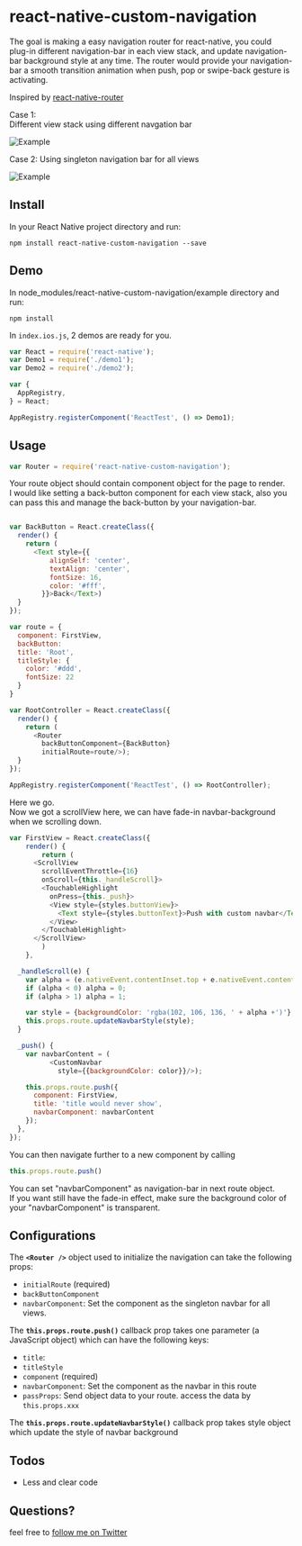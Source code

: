 react-native-custom-navigation
===================
The goal is making a easy navigation router for react-native, you could plug-in different navigation-bar in each view stack, and update navigation-bar background style at any time. The router would provide your navigation-bar a smooth transition animation when push, pop or swipe-back gesture is activating.

Inspired by [react-native-router](https://github.com/t4t5/react-native-router)

Case 1:  
Different view stack using different navgation bar  

![Example](https://www.dropbox.com/s/3jqguw37buhagu4/demo.gif?dl=1)  


Case 2:
Using singleton navigation bar for all views

![Example](https://www.dropbox.com/s/ik6i3x6m2bgirh5/demo2.gif?dl=1)



Install
-------

In your React Native project directory and run:

```npm install react-native-custom-navigation --save```



Demo
-------

In node_modules/react-native-custom-navigation/example directory and run:

```npm install```

In ```index.ios.js```, 2 demos are ready for you.


```javascript
var React = require('react-native');
var Demo1 = require('./demo1');
var Demo2 = require('./demo2');

var {
  AppRegistry,
} = React;

AppRegistry.registerComponent('ReactTest', () => Demo1);
```


Usage
-------

```javascript
var Router = require('react-native-custom-navigation');
```

Your route object should contain component object for the page to render.  
I would like setting a back-button component for each view stack, also you can pass this and manage the back-button by your navigation-bar.

```javascript

var BackButton = React.createClass({
  render() {
    return (
      <Text style={{
          alignSelf: 'center',
          textAlign: 'center',
          fontSize: 16,
          color: '#fff',
        }}>Back</Text>)
  }
});

var route = {
  component: FirstView,
  backButton:
  title: 'Root',
  titleStyle: {
    color: '#ddd',
    fontSize: 22
  }
}

var RootController = React.createClass({
  render() {
    return (
      <Router
        backButtonComponent={BackButton}
        initialRoute=route/>);
  }
});

AppRegistry.registerComponent('ReactTest', () => RootController);
```

Here we go.  
Now we got a scrollView here, we can have fade-in navbar-background when we scrolling down.

```javascript
var FirstView = React.createClass({
	render() {
		return (
      <ScrollView
        scrollEventThrottle={16}
        onScroll={this._handleScroll}>
        <TouchableHighlight
          onPress={this._push}>
          <View style={styles.buttonView}>
            <Text style={styles.buttonText}>Push with custom navbar</Text>
          </View>
        </TouchableHighlight>
      </ScrollView>
		)
	},

  _handleScroll(e) {
    var alpha = (e.nativeEvent.contentInset.top + e.nativeEvent.contentOffset.y) / 200;
    if (alpha < 0) alpha = 0;
    if (alpha > 1) alpha = 1;

    var style = {backgroundColor: 'rgba(102, 106, 136, ' + alpha +')'};
    this.props.route.updateNavbarStyle(style);
  }

  _push() {
    var navbarContent = (
          <CustomNavbar
            style={{backgroundColor: color}}/>);

    this.props.route.push({
      component: FirstView,
      title: 'title would never show',
      navbarComponent: navbarContent
    });
  },
});
```

You can then navigate further to a new component by calling  
```javascript
this.props.route.push()
```

You can set "navbarComponent" as navigation-bar in next route object.  
If you want still have the fade-in effect, make sure the background color of your "navbarComponent" is transparent.  


Configurations
--------------
The **`<Router />`** object used to initialize the navigation can take the following props:
- `initialRoute` (required)
- `backButtonComponent`
- `navbarComponent`: Set the component as the singleton navbar for all views. 

The **`this.props.route.push()`** callback prop takes one parameter (a JavaScript object) which can have the following keys:
- `title`:
- `titleStyle`
- `component` (required)
- `navbarComponent`: Set the component as the navbar in this route  
- `passProps`: Send object data to your route. access the data by `this.props.xxx`

The **`this.props.route.updateNavbarStyle()`** callback prop takes style object which update the style of navbar background


Todos
-------

- Less and clear code


Questions?
---------
feel free to [follow me on Twitter](https://twitter.com/eatdami)